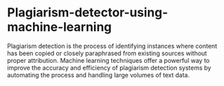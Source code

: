# Plagiarism-detector-using-machine-learning
Plagiarism detection is the process of identifying instances where content has been copied or closely paraphrased from existing sources without proper attribution. Machine learning techniques offer a powerful way to improve the accuracy and efficiency of plagiarism detection systems by automating the process and handling large volumes of text data.
